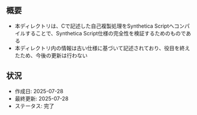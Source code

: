 ## 概要

- 本ディレクトリは、Cで記述した自己複製処理をSynthetica Scriptへコンパイルすることで、Synthetica Script仕様の完全性を検証するためのものである
- 本ディレクトリ内の情報は古い仕様に基づいて記述されており、役目を終えたため、今後の更新は行わない

## 状況

- 作成日: 2025-07-28
- 最終更新: 2025-07-28
- ステータス: 完了
